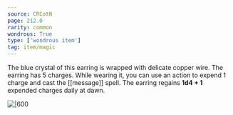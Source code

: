 ```yaml
---
source: CRCotN
page: 212.0
rarity: common
wondrous: True
type: ['wondrous item']
tag: item/magic
---
```


The blue crystal of this earring is wrapped with delicate copper wire. The earring has 5 charges. While wearing it, you can use an action to expend 1 charge and cast the [[message]] spell. The earring regains **1d4 + 1** expended charges daily at dawn.


![|600](https://5e.tools/img/items/CRCotN/Earring%20of%20Message.webp)